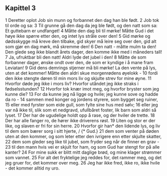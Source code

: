 ## Kapittel 3

1 Deretter oplot Job sin munn og forbannet den dag han ble født.
2 Job tok til orde og sa:
3 Til grunne gå den dag da jeg ble født, og den natt som sa: Et guttebarn er undfanget!
4 Måtte den dag bli til mørke! Måtte Gud i det høye ikke spørre etter den, og intet lys stråle over den!
5 Gid mørke og dødsskygge må kreve den tilbake, gid skyer må leire seg over den, gid alt som gjør en dag mørk, må skremme den!
6 Den natt - måtte mulm ta den! Den glede seg ikke blandt årets dager, den komme ikke med i måneders tall!
7 Ja, ufruktbar bli den natt! Aldri lyde det jubel i den!
8 Måtte de som forbanner dager, ønske ondt over den, de som er kyndige i å mane fram Leviatan!
9 Gid dens demrings stjerner må bli mørke! La den vente på lys, uten at det kommer! Måtte den aldri skue morgenrødens øyelokk -
10 fordi den ikke stengte døren til min mors liv og skjulte strev for mine øyne.
11 Hvorfor døde jeg ikke i mors liv? Hvorfor utåndet jeg ikke straks i fødselsstunden?
12 Hvorfor tok knær imot meg, og hvorfor bryster som jeg kunne die?
13 For da kunne jeg nå ligge og hvile; jeg kunne sove og hadde da ro -
14 sammen med konger og jordens styrere, som bygget seg ruiner,
15 eller med fyrster som eide gull, som fylte sine hus med sølv;
16 eller jeg var nå ikke til, slik som et nedgravd, ufullbåret foster, lik barn som aldri så lyset.
17 Der har de ugudelige holdt opp å rase, og der hviler de trette.
18 Der har alle fanger ro, de hører ikke driverens røst.
19 Liten og stor er der like, og slaven er fri for sin herre.
20 Hvorfor gir han* den lidende lys, og liv til dem som bærer sorg i sitt hjerte, / {* Gud.}
21 dem som venter på døden uten at den kommer, og som leter etter den ivrigere enn etter skjulte skatter,
22 dem som gleder seg like til jubel, som fryder seg når de finner en grav -
23 til den mann hvis vei er skjult for ham, og som Gud har stengt for på alle kanter?
24 For mine sukk er blitt mitt daglige brød, og mine klager strømmer som vannet.
25 For alt det fryktelige jeg reddes for, det rammer meg, og det jeg gruer for, det kommer over meg.
26 Jeg har ikke fred, ikke ro, ikke hvile - det kommer alltid ny uro.
